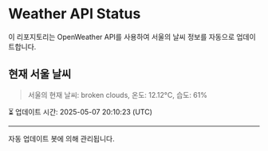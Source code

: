 
# Weather API Status

이 리포지토리는 OpenWeather API를 사용하여 서울의 날씨 정보를 자동으로 업데이트합니다.

## 현재 서울 날씨
> 서울의 현재 날씨: broken clouds, 온도: 12.12°C, 습도: 61%

⏳ 업데이트 시간: 2025-05-07 20:10:23 (UTC)

---
자동 업데이트 봇에 의해 관리됩니다.
